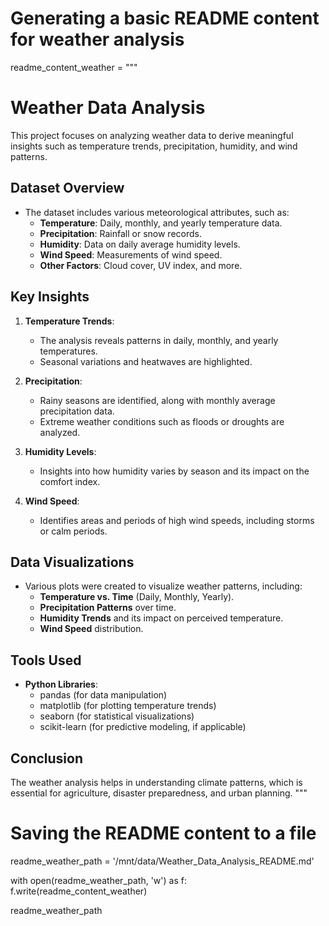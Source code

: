 # Generating a basic README content for weather analysis

readme_content_weather = """
# Weather Data Analysis

This project focuses on analyzing weather data to derive meaningful insights such as temperature trends, precipitation, humidity, and wind patterns.

## Dataset Overview

- The dataset includes various meteorological attributes, such as:
  - **Temperature**: Daily, monthly, and yearly temperature data.
  - **Precipitation**: Rainfall or snow records.
  - **Humidity**: Data on daily average humidity levels.
  - **Wind Speed**: Measurements of wind speed.
  - **Other Factors**: Cloud cover, UV index, and more.

## Key Insights

1. **Temperature Trends**:
   - The analysis reveals patterns in daily, monthly, and yearly temperatures.
   - Seasonal variations and heatwaves are highlighted.

2. **Precipitation**:
   - Rainy seasons are identified, along with monthly average precipitation data.
   - Extreme weather conditions such as floods or droughts are analyzed.

3. **Humidity Levels**:
   - Insights into how humidity varies by season and its impact on the comfort index.

4. **Wind Speed**:
   - Identifies areas and periods of high wind speeds, including storms or calm periods.

## Data Visualizations

- Various plots were created to visualize weather patterns, including:
  - **Temperature vs. Time** (Daily, Monthly, Yearly).
  - **Precipitation Patterns** over time.
  - **Humidity Trends** and its impact on perceived temperature.
  - **Wind Speed** distribution.

## Tools Used

- **Python Libraries**:
  - pandas (for data manipulation)
  - matplotlib (for plotting temperature trends)
  - seaborn (for statistical visualizations)
  - scikit-learn (for predictive modeling, if applicable)

## Conclusion

The weather analysis helps in understanding climate patterns, which is essential for agriculture, disaster preparedness, and urban planning.
"""

# Saving the README content to a file
readme_weather_path = '/mnt/data/Weather_Data_Analysis_README.md'

with open(readme_weather_path, 'w') as f:
    f.write(readme_content_weather)

readme_weather_path
